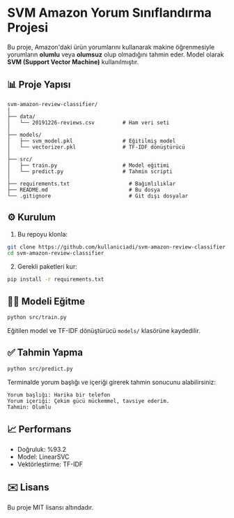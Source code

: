 # SVM Amazon Yorum Sınıflandırma Projesi

Bu proje, Amazon'daki ürün yorumlarını kullanarak makine öğrenmesiyle yorumların **olumlu** veya **olumsuz** olup olmadığını tahmin eder. Model olarak **SVM (Support Vector Machine)** kullanılmıştır.

## 📊 Proje Yapısı

```
svm-amazon-review-classifier/
│
├── data/
│   └── 20191226-reviews.csv         # Ham veri seti
│
├── models/
│   ├── svm_model.pkl                # Eğitilmiş model
│   └── vectorizer.pkl               # TF-IDF dönüştürücü
│
├── src/
│   ├── train.py                     # Model eğitimi
│   └── predict.py                   # Tahmin scripti
│
├── requirements.txt                   # Bağımlılıklar
├── README.md                          # Bu dosya
└── .gitignore                         # Git dışı dosyalar
```

## ⚙️ Kurulum

1. Bu repoyu klonla:

```bash
git clone https://github.com/kullaniciadi/svm-amazon-review-classifier.git
cd svm-amazon-review-classifier
```

2. Gerekli paketleri kur:

```bash
pip install -r requirements.txt
```

## 🧑‍💻 Modeli Eğitme

```bash
python src/train.py
```

Eğitilen model ve TF-IDF dönüştürücü `models/` klasörüne kaydedilir.

## ✅ Tahmin Yapma

```bash
python src/predict.py
```

Terminalde yorum başlığı ve içeriği girerek tahmin sonucunu alabilirsiniz:

```
Yorum başlığı: Harika bir telefon
Yorum içeriği: Çekim gücü mückemmel, tavsiye ederim.
Tahmin: Olumlu
```

## 📈 Performans

- Doğruluk: %93.2
- Model: LinearSVC
- Vektörleştirme: TF-IDF

## ✉️ Lisans

Bu proje MIT lisansı altındadır.
